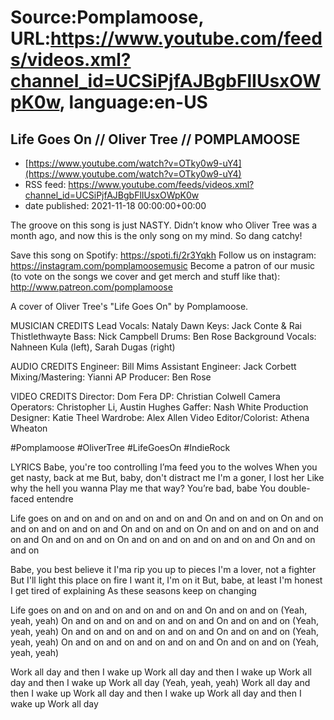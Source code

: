 # Source:Pomplamoose, URL:https://www.youtube.com/feeds/videos.xml?channel_id=UCSiPjfAJBgbFlIUsxOWpK0w, language:en-US

## Life Goes On // Oliver Tree // POMPLAMOOSE
 - [https://www.youtube.com/watch?v=OTky0w9-uY4](https://www.youtube.com/watch?v=OTky0w9-uY4)
 - RSS feed: https://www.youtube.com/feeds/videos.xml?channel_id=UCSiPjfAJBgbFlIUsxOWpK0w
 - date published: 2021-11-18 00:00:00+00:00

The groove on this song is just NASTY. Didn’t know who Oliver Tree was a month ago, and now this is the only song on my mind. So dang catchy!

Save this song on Spotify: https://spoti.fi/2r3Yqkh
Follow us on instagram: https://instagram.com/pomplamoosemusic
Become a patron of our music (to vote on the songs we cover and get merch and stuff like that): http://www.patreon.com/pomplamoose

A cover of Oliver Tree's "Life Goes On" by Pomplamoose.

MUSICIAN CREDITS
Lead Vocals: Nataly Dawn
Keys: Jack Conte & Rai Thistlethwayte
Bass: Nick Campbell
Drums: Ben Rose
Background Vocals: Nahneen Kula (left), Sarah Dugas (right)

AUDIO CREDITS
Engineer: Bill Mims
Assistant Engineer: Jack Corbett
Mixing/Mastering: Yianni AP
Producer: Ben Rose

VIDEO CREDITS
Director: Dom Fera
DP: Christian Colwell
Camera Operators: Christopher Li, Austin Hughes
Gaffer: Nash White 
Production Designer: Katie Theel
Wardrobe: Alex Allen
Video Editor/Colorist: Athena Wheaton

#Pomplamoose #OliverTree #LifeGoesOn #IndieRock

LYRICS
Babe, you're too controlling
I’ma feed you to the wolves
When you get nasty, back at me
But, baby, don't distract me
I'm a goner, I lost her
Like why the hell you wanna
Play me that way? You’re bad, babe
You double-faced entendre

Life goes on and on and on and on and on and
On and on and on
On and on and on and on and on and
On and on and on
On and on and on and on and on and
On and on and on
On and on and on and on and on and
On and on and on

Babe, you best believe it
I'ma rip you up to pieces
I'm a lover, not a fighter
But I'll light this place on fire
I want it, I'm on it
But, babe, at least I'm honest
I get tired of explaining
As these seasons keep on changing

Life goes on and on and on and on and on and
On and on and on (Yeah, yeah, yeah)
On and on and on and on and on and
On and on and on (Yeah, yeah, yeah)
On and on and on and on and on and
On and on and on (Yeah, yeah, yeah)
On and on and on and on and on and
On and on and on (Yeah, yeah, yeah)

Work all day and then I wake up
Work all day and then I wake up
Work all day and then I wake up
Work all day (Yeah, yeah, yeah)
Work all day and then I wake up
Work all day and then I wake up
Work all day and then I wake up
Work all day

